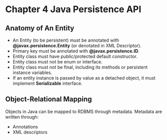 # Chapter 4 Java Persistence API

## Anatomy of An Entity

- An Entity (to be persistent) must be annotated with **@javax.persistence.Entity** (or denotated in XML Descriptor).
- Primary key must be annotated with **@javax.persistence.ID**.
- Entity class must have public/protected default constructor.
- Entity class must not be enum or interface.
- Entity class must not be final, including its methods or persistent instance variables.
- If an entity instance is passed by value as a detached object, it must implement **Serializable** interface.

## Object-Relational Mapping

Objects in Java can be mapped to RDBMS through metadata. Metadata are written through:

- Annotations
- XML descriptors
